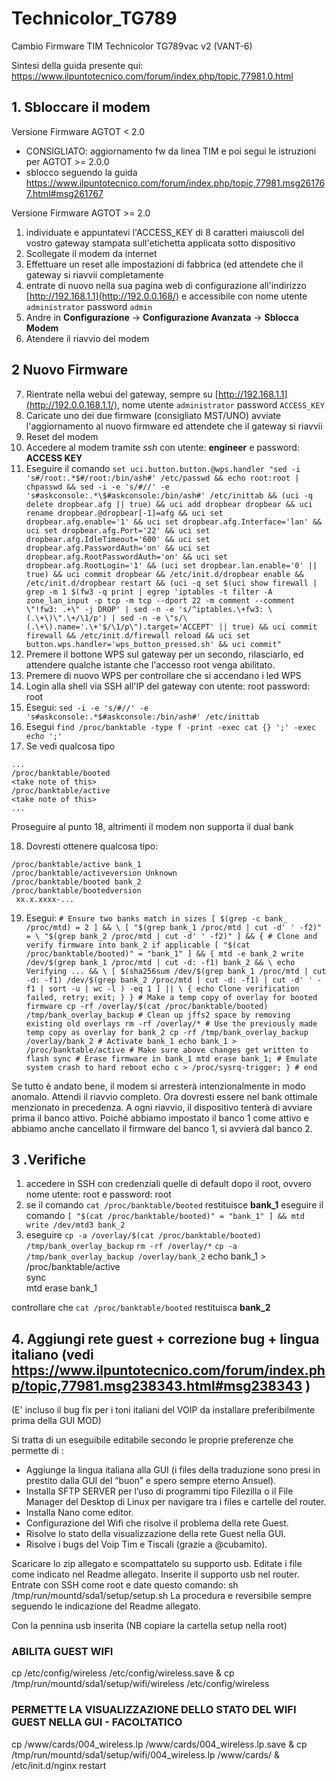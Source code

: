 # Technicolor_TG789
Cambio Firmware TIM Technicolor TG789vac v2 (VANT-6)


Sintesi della guida presente qui: https://www.ilpuntotecnico.com/forum/index.php/topic,77981.0.html

 ## 1. Sbloccare il modem
Versione Firmware AGTOT < 2.0

 - CONSIGLIATO: aggiornamento fw da linea TIM e poi segui le istruzioni per AGTOT >= 2.0.0
 - sblocco seguendo la guida https://www.ilpuntotecnico.com/forum/index.php/topic,77981.msg261767.html#msg261767

Versione Firmware AGTOT >= 2.0

 1.  individuate e appuntatevi l'ACCESS_KEY di 8 caratteri maiuscoli del vostro gateway stampata sull'etichetta applicata sotto dispositivo  
 2. Scollegate il modem da internet
 3. Effettuare un reset alle impostazioni di fabbrica (ed attendete che il gateway si riavvii completamente
 4. entrate di nuovo nella sua pagina web di configurazione  all'indirizzo  [http://192.168.1.1](http://192.0.0.168/) e accessibile con nome utente `administrator` password  `admin`
 5.  Andre in  **Configurazione** -> **Configurazione Avanzata** -> **Sblocca Modem**
 6. Atendere il riavvio del modem
 
  ## 2 Nuovo Firmware
 7. Rientrate nella webui del gateway, sempre su [http://192.168.1.1](http://192.0.0.168.1.1/), nome utente     `administrator` password `ACCESS_KEY` 
 8. Caricate uno dei due firmware (consigliato MST/UNO)  avviate l'aggiornamento al nuovo firmware ed     attendete che il gateway si riavvii
 9. Reset del modem
 10. Accedere al modem tramite *ssh* con utente: **engineer** e password: **ACCESS KEY**  
 11. Eseguire il comando `set uci.button.button.@wps.handler "sed -i 's#/root:.*$#/root:/bin/ash#' /etc/passwd && echo root:root | chpasswd && sed -i -e 's/#//' -e 's#askconsole:.*\$#askconsole:/bin/ash#' /etc/inittab && (uci -q delete dropbear.afg || true) && uci add dropbear dropbear && uci rename dropbear.@dropbear[-1]=afg && uci set dropbear.afg.enable='1' && uci set dropbear.afg.Interface='lan' && uci set dropbear.afg.Port='22' && uci set dropbear.afg.IdleTimeout='600' && uci set dropbear.afg.PasswordAuth='on' && uci set dropbear.afg.RootPasswordAuth='on' && uci set dropbear.afg.RootLogin='1' && (uci set dropbear.lan.enable='0' || true) && uci commit dropbear && /etc/init.d/dropbear enable && /etc/init.d/dropbear restart && (uci -q set $(uci show firewall | grep -m 1 $(fw3 -q print | egrep 'iptables -t filter -A zone_lan_input -p tcp -m tcp --dport 22 -m comment --comment \"!fw3: .+\" -j DROP' | sed -n -e 's/^iptables.\+fw3: \(.\+\)\".\+/\1/p') | sed -n -e \"s/\(.\+\).name='.\+'$/\1/p\").target='ACCEPT' || true) && uci commit firewall && /etc/init.d/firewall reload && uci set button.wps.handler='wps_button_pressed.sh' && uci commit"`
 12.  Premere il bottone WPS sul gateway per un secondo, rilasciarlo, ed attendere qualche istante che l'accesso root venga abilitato.   
 13. Premere di nuovo WPS per controllare che si accendano i led WPS
 14. Login alla shell via SSH all'IP del gateway con utente: root  password: root
 15. Esegui: `sed -i -e 's/#//' -e 's#askconsole:.*$#askconsole:/bin/ash#' /etc/inittab`
 16. Esegui `find /proc/banktable -type f -print -exec cat {} ';' -exec echo ';'`
 17. Se vedi qualcosa tipo

    ...
    /proc/banktable/booted
    <take note of this>
    /proc/banktable/active
    <take note of this>
    ...
Proseguire al punto 18, altrimenti il modem non supporta il dual bank

 18. Dovresti ottenere qualcosa tipo: 

    /proc/banktable/active bank_1
    /proc/banktable/activeversion Unknown
    /proc/banktable/booted bank_2
    /proc/banktable/bootedversion
     xx.x.xxxx-...

 19. Esegui:  `# Ensure two banks match in sizes [ $(grep -c bank_ /proc/mtd) = 2 ] && \ [ "$(grep bank_1 /proc/mtd | cut -d' ' -f2)" = \ "$(grep bank_2 /proc/mtd | cut -d' ' -f2)" ] && { # Clone and verify firmware into bank_2 if applicable [ "$(cat /proc/banktable/booted)" = "bank_1" ] && { mtd -e bank_2 write /dev/$(grep bank_1 /proc/mtd | cut -d: -f1) bank_2 && \ echo Verifying ... && \ [ $(sha256sum /dev/$(grep bank_1 /proc/mtd | cut -d: -f1) /dev/$(grep bank_2 /proc/mtd | cut -d: -f1) | cut -d' ' -f1 | sort -u | wc -l ) -eq 1 ] || \ { echo Clone verification failed, retry; exit; } } # Make a temp copy of overlay for booted firmware cp -rf /overlay/$(cat /proc/banktable/booted) /tmp/bank_overlay_backup # Clean up jffs2 space by removing existing old overlays rm -rf /overlay/* # Use the previously made temp copy as overlay for bank_2 cp -rf /tmp/bank_overlay_backup /overlay/bank_2 # Activate bank_1 echo bank_1 > /proc/banktable/active # Make sure above changes get written to flash sync # Erase firmware in bank_1 mtd erase bank_1; # Emulate system crash to hard reboot echo c > /proc/sysrq-trigger; } # end`

Se tutto è andato bene, il modem si arresterà intenzionalmente in modo anomalo. Attendi il riavvio completo.
Ora dovresti essere nel bank ottimale menzionato in precedenza. A ogni riavvio, il dispositivo tenterà di avviare prima il banco attivo. Poiché abbiamo impostato il banco 1 come attivo e abbiamo anche cancellato il firmware del banco 1, si avvierà dal banco 2.


## 3 .Verifiche

 1.  accedere in SSH con credenziali quelle di default dopo il root, ovvero nome utente: root e password: root
 2. se il comando `cat /proc/banktable/booted` restituisce **bank_1** eseguire il comando `[ "$(cat /proc/banktable/booted)" = "bank_1" ] && mtd write /dev/mtd3 bank_2`
 3. eseguire 
 `cp -a /overlay/$(cat /proc/banktable/booted) /tmp/bank_overlay_backup`
 `rm -rf /overlay/*`
 `cp -a /tmp/bank_overlay_backup /overlay/bank_2`
echo bank_1 > /proc/banktable/active  
sync  
mtd erase bank_1

controllare che `cat /proc/banktable/booted` restituisca **bank_2**

## 4. Aggiungi rete guest + correzione bug + lingua italiano (vedi https://www.ilpuntotecnico.com/forum/index.php/topic,77981.msg238343.html#msg238343 )
 (E' incluso il bug fix per i toni italiani del VOIP da installare preferibilmente prima della GUI MOD)

Si tratta di un eseguibile editabile secondo le proprie preferenze che permette di :

- Aggiunge la lingua italiana alla GUI (i files della traduzione sono presi in prestito dalla GUI del “buon” e spero sempre eterno Ansuel).
- Installa SFTP SERVER per l’uso di programmi tipo Filezilla o il File Manager del Desktop di Linux per navigare tra i files e cartelle del router.
- Installa Nano come editor.
- Configurazione del Wifi che risolve il problema della rete Guest.
- Risolve lo stato della visualizzazione della rete Guest nella GUI.
- Risolve i bugs del Voip  Tim e Tiscali (grazie a @cubamito).
 
Scaricare lo zip allegato e scompattatelo su supporto usb. Editate i file come indicato nel  Readme allegato. Inserite il supporto usb nel router. Entrate con SSH come root e date questo comando:
sh /tmp/run/mountd/sda1/setup/setup.sh
La procedura e reversibile sempre seguendo le indicazione del Readme allegato.


Con la pennina  usb inserita (NB copiare la cartella setup nella root)

### ABILITA GUEST WIFI
cp /etc/config/wireless /etc/config/wireless.save & cp /tmp/run/mountd/sda1/setup/wifi/wireless /etc/config/wireless

### PERMETTE LA VISUALIZZAZIONE DELLO STATO DEL WIFI GUEST NELLA GUI - FACOLTATICO

cp /www/cards/004_wireless.lp /www/cards/004_wireless.lp.save & cp /tmp/run/mountd/sda1/setup/wifi/004_wireless.lp /www/cards/ & /etc/init.d/nginx restart

